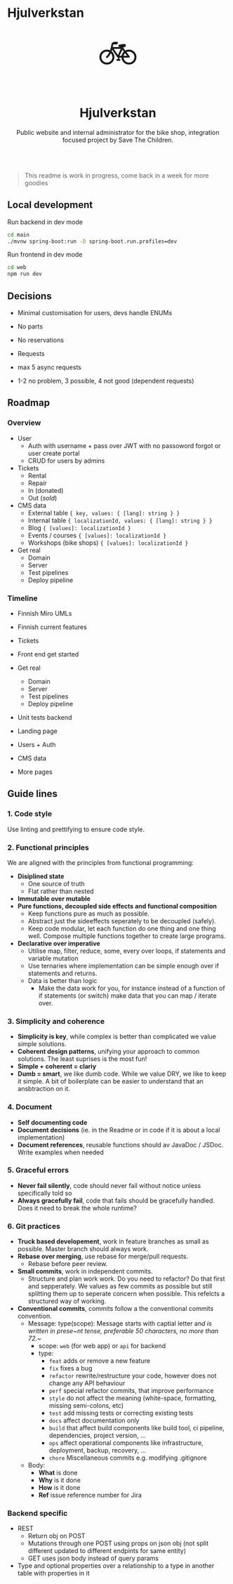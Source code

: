 # Hjulverkstan

<center style="margin-bottom:64px">
<div style="font-size: 80px">🚲</div>
<h1>Hjulverkstan</h1>
<p>Public website and internal administrator for the bike shop, integration focused project by Save The Children.</p>
<!-- <a href=""> -->
<!--  <img src="" /> -->
<!-- </a> -->
</center>

> This readme is work in progress, come back in a week for more goodies

## Local development

Run backend in dev mode

```bash
cd main
./mvnw spring-boot:run -D spring-boot.run.profiles=dev
```

Run frontend in dev mode

```bash
cd web
npm run dev
```

## Decisions

- Minimal customisation for users, devs handle ENUMs
- No parts
- No reservations

- Requests
 - max 5 async requests
 - 1-2 no problem, 3 possible, 4 not good (dependent requests)

## Roadmap

### Overview

- User
  - Auth with username + pass over JWT with no passoword forgot or user create portal
  - CRUD for users by admins
- Tickets
  - Rental
  - Repair
  - In (donated)
  - Out (*sold*)
- CMS data
  - External table `{ key, values: { [lang]: string } }`
  - Internal table `{ localizationId, values: { [lang]: string } }`
  - Blog `{ [values]: localizationId }`
  - Events / courses `{ [values]: localizationId }`
  - Workshops (bike shops) `{ [values]: localizationId }`
- Get real
  - Domain
  - Server
  - Test pipelines
  - Deploy pipeline

### Timeline

- Finnish Miro UMLs
- Finnish current features
- Tickets
- Front end get started
- Get real
  - Domain
  - Server
  - Test pipelines
  - Deploy pipeline

- Unit tests backend
- Landing page

- Users + Auth

- CMS data
- More pages

## Guide lines

### 1. Code style

Use linting and prettifying to ensure code style.

### 2. Functional principles

We are aligned with the principles from functional programming:

- **Disiplined state**
  - One source of truth
  - Flat rather than nested
- **Immutable over mutable**
- **Pure functions, decoupled side effects and functional composition**
  - Keep functions pure as much as possible.
  - Abstract just the sideeffects seperately to be decoupled (safely).
  - Keep code modular, let each function do one thing and one thing well. Compose multiple functions together to create large programs.
- **Declarative over imperative**
  - Utilise map, filter, reduce, some, every over loops, if statements and variable mutation
  - Use ternaries where implementation can be simple enough over if statements and returns.
  - Data is better than logic
    - Make the data work for you, for instance instead of a function of if statements (or switch) make data that you can map / iterate over.

### 3. Simplicity and coherence

- **Simplicity is key**, while complex is better than complicated we value simple solutions.
- **Coherent design patterns**, unifying your approach to common solutions. The least suprises is the most fun!
- **Simple + coherent = clariy**
- **Dumb = smart**, we like dumb code. While we value DRY, we like to keep it simple. A bit of boilerplate can be easier to understand that an ansbtraction on it. 

### 4. Document

- **Self documenting code**
- **Document decisions** (ie. in the Readme or in code if it is about a local implementation)
- **Document references**, reusable functions should av JavaDoc / JSDoc. Write examples when needed

### 5. Graceful errors

- **Never fail silently**, code should never fail without notice unless specifically told so
- **Always gracefully fail**, code that fails should be gracefully handled. Does it need to break the whole runtime?

### 6. Git practices

- **Truck based developement**, work in feature branches as small as possible. Master branch should always work.
- **Rebase over merging**, use rebase for merge/pull requests.
  - Rebase before peer review.
- **Small commits**, work in independent commits.
  - Structure and plan work work. Do you need to refactor? Do that first and sepperately. We values as few commits as possible but still splitting them up to seperate concern when possible. This refelcts a structured way of working.
- **Conventional commits**, commits follow a the conventional commits convention.
  - Message: type(scope): Message starts with captial letter an*d is written in prese~nt tense, preferable 50 characters, no more than 72.~*
    - scope: `web` (for web app) or `api` for backend
    - type:
      - `feat` adds or remove a new feature
      - `fix` fixes a bug
      - `refactor` rewrite/restructure your code, however does not change any API behaviour
      - `perf` special refactor commits, that improve performance
      - `style` do not affect the meaning (white-space, formatting, missing semi-colons, etc)
      - `test` add missing tests or correcting existing tests
      - `docs` affect documentation only
      - `build` that affect build components like build tool, ci pipeline, dependencies, project version, ...
      - `ops` affect operational components like infrastructure, deployment, backup, recovery, ...
      - `chore` Miscellaneous commits e.g. modifying .gitignore
  - Body:
     - **What** is done
     - **Why** is it done
     - **How** is it done
     - **Ref** issue reference number for Jira

### Backend specific

- REST
  - Return obj on POST
  - Mutations through one POST using props on json obj (not split different updated to different endpints for same entity)
  - GET uses json body instead of query params
- Type and optional properties over a relationship to a type in another table with properties in it

